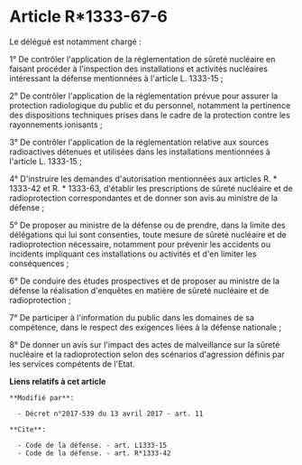 # Article R*1333-67-6

Le délégué est notamment chargé :

1° De contrôler l'application de la réglementation de sûreté nucléaire en faisant procéder à l'inspection des installations
et activités nucléaires intéressant la défense mentionnées à l'article L. 1333-15 ;

2° De contrôler l'application de la réglementation prévue pour assurer la protection radiologique du public et du personnel,
notamment la pertinence des dispositions techniques prises dans le cadre de la protection contre les rayonnements ionisants ;

3° De contrôler l'application de la réglementation relative aux sources radioactives détenues et utilisées dans les
installations mentionnées à l'article L. 1333-15 ;

4° D'instruire les demandes d'autorisation mentionnées aux articles R. * 1333-42 et R. * 1333-63, d'établir les prescriptions
de sûreté nucléaire et de radioprotection correspondantes et de donner son avis au ministre de la défense ;

5° De proposer au ministre de la défense ou de prendre, dans la limite des délégations qui lui sont consenties, toute mesure
de sûreté nucléaire et de radioprotection nécessaire, notamment pour prévenir les accidents ou incidents impliquant ces
installations ou activités et d'en limiter les conséquences ;

6° De conduire des études prospectives et de proposer au ministre de la défense la réalisation d'enquêtes en matière de
sûreté nucléaire et de radioprotection ;

7° De participer à l'information du public dans les domaines de sa compétence, dans le respect des exigences liées à la
défense nationale ;

8° De donner un avis sur l'impact des actes de malveillance sur la sûreté nucléaire et la radioprotection selon des scénarios
d'agression définis par les services compétents de l'Etat.

**Liens relatifs à cet article**

	**Modifié par**:

	  - Décret n°2017-539 du 13 avril 2017 - art. 11

	**Cite**:

	  - Code de la défense. - art. L1333-15
	  - Code de la défense. - art. R*1333-42
